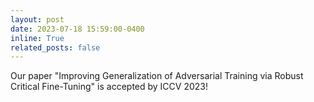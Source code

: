 ```yaml
---
layout: post
date: 2023-07-18 15:59:00-0400
inline: True
related_posts: false
---
```


Our paper "Improving Generalization of Adversarial Training via Robust Critical Fine-Tuning" is accepted by ICCV 2023!